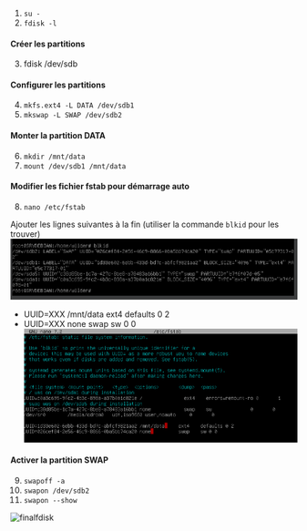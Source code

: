 1. `su -`
2. `fdisk -l`
#### Créer les partitions
3. fdisk /dev/sdb

#### Configurer les partitions
4. `mkfs.ext4 -L DATA /dev/sdb1`
5. `mkswap -L SWAP /dev/sdb2`

#### Monter la partition DATA
6. `mkdir /mnt/data`
7. `mount /dev/sdb1 /mnt/data`

#### Modifier les fichier fstab pour démarrage auto
8. `nano /etc/fstab`
   
Ajouter les lignes suivantes à la fin (utiliser la commande `blkid` pour les trouver)
![blkid](https://github.com/PKechichian/TSSR2405_Checkpoint1/blob/main/images/Blkid.png)
- UUID=XXX  /mnt/data  ext4  defaults  0  2
- UUID=XXX  none  swap  sw  0  0
![fstab](https://github.com/PKechichian/TSSR2405_Checkpoint1/blob/main/images/fstab.png)

#### Activer la partition SWAP
9. `swapoff -a`
10. `swapon /dev/sdb2`
11. `swapon --show`

![finalfdisk](https://github.com/PKechichian/TSSR2405_Checkpoint1/blob/main/images/fdiskfinal.png)
